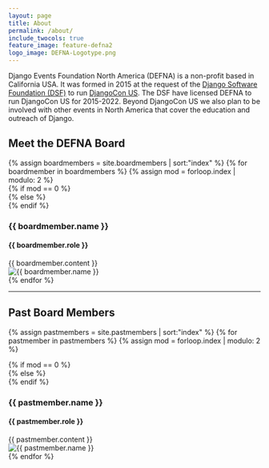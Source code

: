 ```yaml
---
layout: page
title: About
permalink: /about/
include_twocols: true
feature_image: feature-defna2
logo_image: DEFNA-Logotype.png
---
```


Django Events Foundation North America (DEFNA) is a non-profit based in California USA. It was formed in 2015 at the request of the [Django Software Foundation (DSF)](https://www.djangoproject.com/foundation/) to run [DjangoCon US](https://djangocon.us). The DSF have licensed DEFNA to run DjangoCon US for 2015-2022. Beyond DjangoCon US we also plan to be involved with other events in North America that cover the education and outreach of Django.

<h2>Meet the DEFNA Board</h2>
{% assign boardmembers = site.boardmembers | sort:"index" %}
{% for boardmember in boardmembers %}
{% assign mod = forloop.index | modulo: 2 %}
<div class="row board-content">
{% if mod == 0 %}
    <div class="col-md-6 right">
{% else %}
	<div class="col-md-6">
{% endif %}
        <h3>{{ boardmember.name }}</h3>
        <h4>{{ boardmember.role }}</h4>
        {{ boardmember.content }}
    </div>
	<div class="col-md-6">
        <img src="{{ site.baseurl }}{{ boardmember.photo_url }}" alt="{{ boardmember.name }}">
    </div>
</div>
{% endfor %}

<hr>
<h2>Past Board Members</h2>

{% assign pastmembers = site.pastmembers | sort:"index" %}
{% for pastmember in pastmembers %}
{% assign mod = forloop.index | modulo: 2 %}
<div class="row board-content">
{% if mod == 0 %}
    <div class="col-md-6">
{% else %}
	<div class="col-md-6 right">
{% endif %}
        <h3>{{ pastmember.name }}</h3>
        <h4>{{ pastmember.role }}</h4>
        {{ pastmember.content }}
    </div>
	<div class="col-md-6">
        <img src="{{ pastmember.photo_url }}" alt="{{ pastmember.name }}">
    </div>
</div>
{% endfor %}
